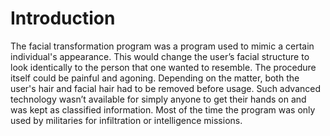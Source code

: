 # Introduction

The facial transformation program was a program used to mimic a certain individual's appearance.
This would change the user’s facial structure to look identically to the person that one wanted to resemble.
The procedure itself could be painful and agoning.
Depending on the matter, both the user's hair and facial hair had to be removed before usage.
Such advanced technology wasn’t available for simply anyone to get their hands on and was kept as classified information.
Most of the time the program was only used by militaries for infiltration or intelligence missions.
